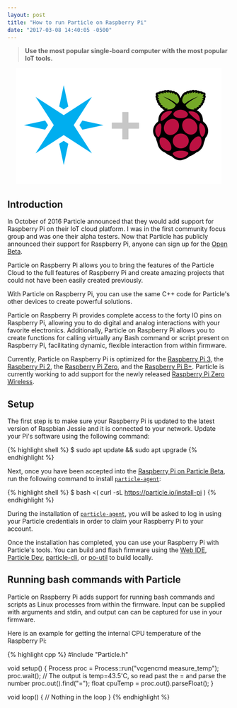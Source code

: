 ```yaml
---
layout: post
title: "How to run Particle on Raspberry Pi"
date: "2017-03-08 14:40:05 -0500"
---
```





>**Use the most popular single-board computer with the most popular IoT tools.**


<center>
<img src="/images/Particle-Pi.png">
</center>

## Introduction

In October of 2016 Particle announced that they would add support for Raspberry Pi on their IoT cloud platform.  I was in the first community focus group and was one their alpha testers.  Now that Particle has publicly announced their support for Raspberry Pi, anyone can sign up for the [Open Beta](https://www.particle.io/products/development-tools/raspberry-pi-on-particle).

Particle on Raspberry Pi allows you to bring the features of the Particle Cloud to the full features of Raspberry Pi and create amazing projects that could not have been easily created previously.

With Particle on Raspberry Pi, you can use the same C++ code for Particle's other devices to create powerful solutions.

Particle on Raspberry Pi provides complete access to the forty IO pins on Raspberry Pi, allowing you to do digital and analog interactions with your favorite electronics.  Additionally, Particle on Raspberry Pi allows you to create functions for calling virtually any Bash command or script present on Raspberry Pi, facilitating dynamic, flexible interaction from within firmware.

Currently, Particle on Raspberry Pi is optimized for the [Raspberry Pi 3](https://www.raspberrypi.org/products/raspberry-pi-3-model-b/), the [Raspberry Pi 2](https://www.raspberrypi.org/products/raspberry-pi-2-model-b/), the [Raspberry Pi Zero](https://www.raspberrypi.org/products/pi-zero/), and the [Raspberry Pi B+](https://www.raspberrypi.org/products/model-b-plus/).  Particle is currently working to add support for the newly released [Raspberry Pi Zero Wireless](https://www.raspberrypi.org/products/pi-zero-wireless/).

## Setup

The first step is to make sure your Raspberry Pi is updated to the latest version of Raspbian Jessie and it is connected to your network.  Update your Pi's software using the following command:

{% highlight shell %}
$ sudo apt update && sudo apt upgrade
{% endhighlight %}

Next, once you have been accepted into the [Raspberry Pi on Particle Beta](https://www.particle.io/products/development-tools/raspberry-pi-on-particle), run the following command to install [`particle-agent`](https://github.com/spark/particle-agent):

{% highlight shell %}
$ bash <( curl -sL https://particle.io/install-pi )
{% endhighlight %}

During the installation of [`particle-agent`](https://github.com/spark/particle-agent), you will be asked to log in using your Particle credentials in order to claim your Raspberry Pi to your account.

Once the installation has completed, you can use your Raspberry Pi with Particle's tools.  You can build and flash firmware using the [Web IDE](https://build.particle.io), [Particle Dev](https://www.particle.io/products/development-tools/particle-desktop-ide), [particle-cli](https://www.particle.io/products/development-tools/particle-command-line-interface), or [po-util](https://nrobinson2000.github.io/po-util/) to build locally.

## Running bash commands with Particle

Particle on Raspberry Pi adds support for running bash commands and scripts as Linux processes from within the firmware.  Input can be supplied with arguments and stdin, and output can can be captured for use in your firmware.

Here is an example for getting the internal CPU temperature of the Raspberry Pi:

{% highlight cpp %}
#include "Particle.h"

void setup()
{
  Process proc = Process::run("vcgencmd measure_temp");
  proc.wait();
  // The output is temp=43.5'C, so read past the = and parse the number
  proc.out().find("=");
  float cpuTemp = proc.out().parseFloat();
}

void loop()
{
 // Nothing in the loop
}
{% endhighlight %}
